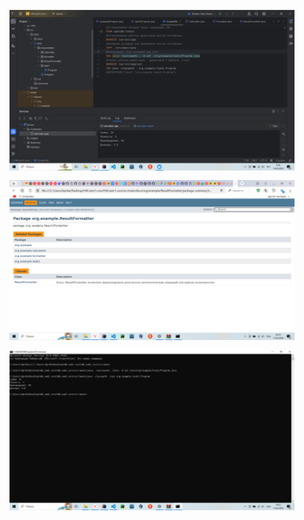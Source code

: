 ![alt text](2024-02-14_00-46-24.png)

![alt text](2024-02-13_20-23-56.png)

![alt text](2024-02-13_19-55-07.png)
